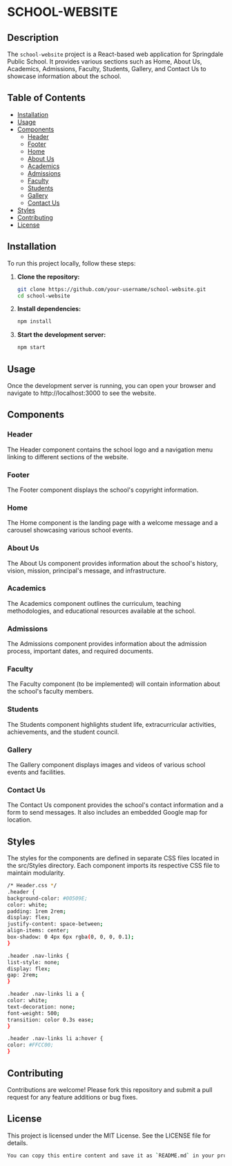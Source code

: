 # SCHOOL-WEBSITE

## Description

The `school-website` project is a React-based web application for Springdale Public School. It provides various sections such as Home, About Us, Academics, Admissions, Faculty, Students, Gallery, and Contact Us to showcase information about the school.

## Table of Contents

- [Installation](#installation)
- [Usage](#usage)
- [Components](#components)
  - [Header](#header)
  - [Footer](#footer)
  - [Home](#home)
  - [About Us](#about-us)
  - [Academics](#academics)
  - [Admissions](#admissions)
  - [Faculty](#faculty)
  - [Students](#students)
  - [Gallery](#gallery)
  - [Contact Us](#contact-us)
- [Styles](#styles)
- [Contributing](#contributing)
- [License](#license)

## Installation

To run this project locally, follow these steps:

1. **Clone the repository:**

   ```sh
   git clone https://github.com/your-username/school-website.git
   cd school-website

   ```

2. **Install dependencies:**

   ```sh
   npm install

   ```

3. **Start the development server:**
   ```sh
   npm start
   ```

## Usage

Once the development server is running, you can open your browser and navigate to http://localhost:3000 to see the website.

## Components

### Header

The Header component contains the school logo and a navigation menu linking to different sections of the website.

### Footer

The Footer component displays the school's copyright information.

### Home

The Home component is the landing page with a welcome message and a carousel showcasing various school events.

### About Us

The About Us component provides information about the school's history, vision, mission, principal's message, and infrastructure.

### Academics

The Academics component outlines the curriculum, teaching methodologies, and educational resources available at the school.

### Admissions

The Admissions component provides information about the admission process, important dates, and required documents.

### Faculty

The Faculty component (to be implemented) will contain information about the school's faculty members.

### Students

The Students component highlights student life, extracurricular activities, achievements, and the student council.

### Gallery

The Gallery component displays images and videos of various school events and facilities.

### Contact Us

The Contact Us component provides the school's contact information and a form to send messages. It also includes an embedded Google map for location.

## Styles

The styles for the components are defined in separate CSS files located in the src/Styles directory. Each component imports its respective CSS file to maintain modularity.

````sh
/* Header.css */
.header {
background-color: #00509E;
color: white;
padding: 1rem 2rem;
display: flex;
justify-content: space-between;
align-items: center;
box-shadow: 0 4px 6px rgba(0, 0, 0, 0.1);
}

.header .nav-links {
list-style: none;
display: flex;
gap: 2rem;
}

.header .nav-links li a {
color: white;
text-decoration: none;
font-weight: 500;
transition: color 0.3s ease;
}

.header .nav-links li a:hover {
color: #FFCC00;
}
````


## Contributing
Contributions are welcome! Please fork this repository and submit a pull request for any feature additions or bug fixes.

## License
This project is licensed under the MIT License. See the LICENSE file for details.
```sh
You can copy this entire content and save it as `README.md` in your project folder.

````
